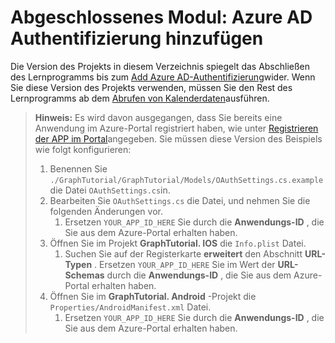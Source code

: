 # <a name="completed-module-add-azure-ad-authentication"></a>Abgeschlossenes Modul: Azure AD Authentifizierung hinzufügen

Die Version des Projekts in diesem Verzeichnis spiegelt das Abschließen des Lernprogramms bis zum [Add Azure AD-Authentifizierung](https://docs.microsoft.com/graph/tutorials/xamarin?tutorial-step=3)wider. Wenn Sie diese Version des Projekts verwenden, müssen Sie den Rest des Lernprogramms ab dem [Abrufen von Kalenderdaten](https://docs.microsoft.com/graph/tutorials/xamarin?tutorial-step=4)ausführen.

> **Hinweis:** Es wird davon ausgegangen, dass Sie bereits eine Anwendung im Azure-Portal registriert haben, wie unter [Registrieren der APP im Portal](https://docs.microsoft.com/graph/tutorials/xamarin?tutorial-step=2)angegeben. Sie müssen diese Version des Beispiels wie folgt konfigurieren:
>
> 1. Benennen Sie `./GraphTutorial/GraphTutorial/Models/OAuthSettings.cs.example` die Datei `OAuthSettings.cs`in.
> 1. Bearbeiten Sie `OAuthSettings.cs` die Datei, und nehmen Sie die folgenden Änderungen vor.
>     1. Ersetzen `YOUR_APP_ID_HERE` Sie durch die **Anwendungs-ID** , die Sie aus dem Azure-Portal erhalten haben.
> 1. Öffnen Sie im Projekt **GraphTutorial. IOS** die `Info.plist` Datei.
>    1. Suchen Sie auf der Registerkarte **erweitert** den Abschnitt **URL-Typen** . Ersetzen `YOUR_APP_ID_HERE` Sie im Wert der **URL-Schemas** durch die **Anwendungs-ID** , die Sie aus dem Azure-Portal erhalten haben.
> 1. Öffnen Sie im **GraphTutorial. Android** -Projekt die `Properties/AndroidManifest.xml` Datei.
>     1. Ersetzen `YOUR_APP_ID_HERE` Sie durch die **Anwendungs-ID** , die Sie aus dem Azure-Portal erhalten haben.
